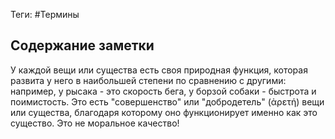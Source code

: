 Теги: #Термины  
## Содержание заметки
У каждой вещи или существа есть своя природная функция, которая развита у него в наибольшей степени по сравнению с другими: например, у рысака - это скорость бега, у борзой собаки - быстрота и поимистость. Это есть "совершенство" или "добродетель" (ἀρετή) вещи или существа, благодаря которому оно функционирует именно как это существо. Это не моральное качество!
